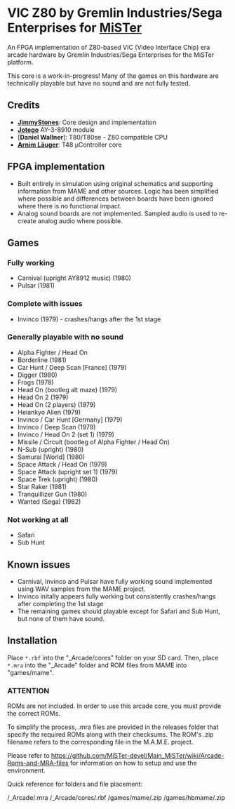 # VIC Z80 by Gremlin Industries/Sega Enterprises for [MiSTer](https://github.com/MiSTer-devel/Main_MiSTer/wiki)

An FPGA implementation of Z80-based VIC (Video Interface Chip) era arcade hardware by Gremlin Industries/Sega Enterprises for the MiSTer platform.

This core is a work-in-progress!  Many of the games on this hardware are technically playable but have no sound and are not fully tested. 

## Credits
- [__JimmyStones__](https://github.com/JimmyStones): Core design and implementation
- [__Jotego__](https://github.com/jotego/jt49) AY-3-8910 module
- [__Daniel Wallner__]: T80/T80se - Z80 compatible CPU
- [__Arnim Läuger__](https://github.com/devsaurus/t48): T48 µController core

## FPGA implementation
- Built entirely in simulation using original schematics and supporting information from MAME and other sources.  Logic has been simplified where possible and differences between boards have been ignored where there is no functional impact.
- Analog sound boards are not implemented.  Sampled audio is used to re-create analog audio where possible.

## Games

### Fully working
- Carnival (upright AY8912 music)	(1980)
- Pulsar (1981)

### Complete with issues
- Invinco	(1979) - crashes/hangs after the 1st stage

### Generally playable with no sound
- Alpha Fighter / Head On	
- Borderline (1981)
- Car Hunt / Deep Scan [France] (1979)
- Digger	(1980)
- Frogs	(1978)
- Head On (bootleg alt maze)	(1979)
- Head On 2	(1979)
- Head On (2 players)	(1979)
- Heiankyo Alien	(1979)
- Invinco / Car Hunt [Germany]	(1979)
- Invinco / Deep Scan	(1979)
- Invinco / Head On 2 (set 1)	(1979)
- Missile / Circuit (bootleg of Alpha Fighter / Head On)
- N-Sub (upright)	(1980)
- Samurai [World]	(1980)
- Space Attack / Head On	(1979)
- Space Attack (upright set 1)	(1979)
- Space Trek (upright)	(1980)
- Star Raker	(1981)
- Tranquillizer Gun	(1980)
- Wanted (Sega)	(1982)

### Not working at all
- Safari
- Sub Hunt

## Known issues
- Carnival, Invinco and Pulsar have fully working sound implemented using WAV samples from the MAME project.
- Invinco initally appears fully working but consistently crashes/hangs after completing the 1st stage
- The remaining games should playable except for Safari and Sub Hunt, but none of them have sound.

## Installation
Place `*.rbf` into the "_Arcade/cores" folder on your SD card.  Then, place `*.mra` into the "_Arcade" folder and ROM files from MAME into "games/mame".

### ****ATTENTION****
ROMs are not included. In order to use this arcade core, you must provide the correct ROMs.

To simplify the process, .mra files are provided in the releases folder that specify the required ROMs along with their checksums.  The ROM's .zip filename refers to the corresponding file in the M.A.M.E. project.

Please refer to https://github.com/MiSTer-devel/Main_MiSTer/wiki/Arcade-Roms-and-MRA-files for information on how to setup and use the environment.

Quick reference for folders and file placement:

/_Arcade/<game name>.mra
/_Arcade/cores/<game rbf>.rbf
/games/mame/<mame rom>.zip
/games/hbmame/<hbmame rom>.zip
